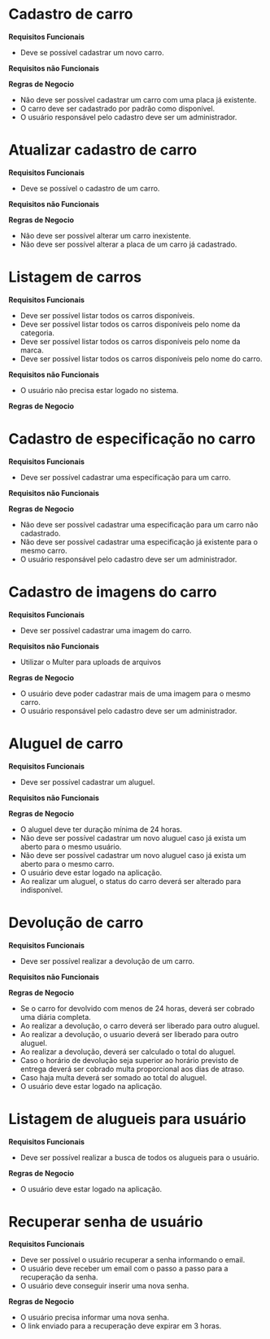 # Cadastro de carro

**Requisitos Funcionais** </br>
* Deve se possível cadastrar um novo carro.</br>

**Requisitos não Funcionais** </br>

**Regras de Negocio** </br>
* Não deve ser possível cadastrar um carro com uma placa já existente.</br>
* O carro deve ser cadastrado por padrão como disponível.</br>
* O usuário responsável pelo cadastro deve ser um administrador.</br>

# Atualizar cadastro de carro

**Requisitos Funcionais** </br>
* Deve se possível o cadastro de um carro.</br>

**Requisitos não Funcionais** </br>

**Regras de Negocio** </br>
* Não deve ser possível alterar um carro inexistente.</br>
* Não deve ser possível alterar a placa de um carro já cadastrado.</br>

# Listagem de carros

**Requisitos Funcionais** </br>
* Deve ser possível listar todos os carros disponíveis.</br>
* Deve ser possível listar todos os carros disponíveis pelo nome da categoria.</br>
* Deve ser possível listar todos os carros disponíveis pelo nome da marca.</br>
* Deve ser possível listar todos os carros disponíveis pelo nome do carro.</br>

**Requisitos não Funcionais** </br>
* O usuário não precisa estar logado no sistema.</br>

**Regras de Negocio** </br>

# Cadastro de especificação no carro

**Requisitos Funcionais** </br>
* Deve ser possível cadastrar uma especificação para um carro.</br>

**Requisitos não Funcionais** </br>

**Regras de Negocio** </br>
* Não deve ser possível cadastrar uma especificação para um carro não cadastrado.</br>
* Não deve ser possível cadastrar uma especificação já existente para o mesmo carro.</br>
* O usuário responsável pelo cadastro deve ser um administrador.</br>

# Cadastro de imagens do carro

**Requisitos Funcionais** </br>
* Deve ser possível cadastrar uma imagem do carro.</br>

**Requisitos não Funcionais** </br>
* Utilizar o Multer para uploads de arquivos

**Regras de Negocio** </br>
* O usuário deve poder cadastrar mais de uma imagem para o mesmo carro.</br>
* O usuário responsável pelo cadastro deve ser um administrador.</br>

# Aluguel de carro

**Requisitos Funcionais** </br>
* Deve ser possível cadastrar um aluguel.</br>

**Requisitos não Funcionais** </br>

**Regras de Negocio** </br>
* O aluguel deve ter duração mínima de 24 horas.</br>
* Não deve ser possível cadastrar um novo aluguel caso já exista um aberto para o mesmo usuário.</br>
* Não deve ser possível cadastrar um novo aluguel caso já exista um aberto para o mesmo carro.</br>
* O usuário deve estar logado na aplicação.</br>
* Ao realizar um aluguel, o status do carro deverá ser alterado para indisponível.</br>
# Devolução de carro

**Requisitos Funcionais** </br>
* Deve ser possível realizar a devolução de um carro.</br>

**Requisitos não Funcionais** </br>

**Regras de Negocio** </br>
* Se o carro for devolvido com menos de 24 horas, deverá ser cobrado uma diária completa.</br>
* Ao realizar a devolução, o carro deverá ser liberado para outro aluguel.</br>
* Ao realizar a devolução, o usuario deverá ser liberado para outro aluguel.</br>
* Ao realizar a devolução, deverá ser calculado o total do aluguel.</br>
* Caso o horário de devolução seja superior ao horário previsto de entrega deverá ser cobrado multa proporcional aos dias de atraso.</br>
* Caso haja multa deverá ser somado ao total do aluguel.</br>
* O usuário deve estar logado na aplicação.</br>
# Listagem de alugueis para usuário

**Requisitos Funcionais** </br>
* Deve ser possível realizar a busca de todos os alugueis para o usuário.</br>

**Regras de Negocio** </br>
* O usuário deve estar logado na aplicação.</br>
# Recuperar senha de usuário

**Requisitos Funcionais** </br>
* Deve ser possível o usuário recuperar a senha informando o email.</br>
* O usuário deve receber um email com o passo a passo para a recuperação da senha.</br>
* O usuário deve conseguir inserir uma nova senha.</br>

**Regras de Negocio** </br>
* O usuário precisa informar uma nova senha.</br>
* O link enviado para a recuperação deve expirar em 3 horas.</br>




